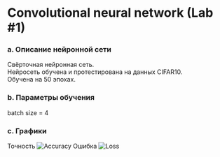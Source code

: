 # Convolutional neural network (Lab #1)

### a. Описание нейронной сети
Свёрточная нейронная сеть.\
Нейросеть обучена и протестирована на данных CIFAR10.\
Обучена на 50 эпохах.


### b. Параметры обучения
batch size = 4



### c. Графики
Точность
![Accuracy]()
Ошибка
![Loss]()
